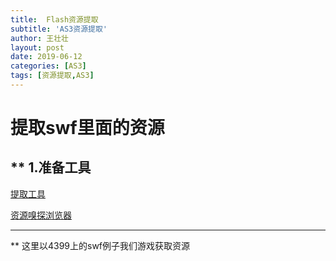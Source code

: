 ```yaml
---
title:  Flash资源提取
subtitle: 'AS3资源提取'
author: 王壮壮
layout: post
date: 2019-06-12
categories: [AS3]
tags: [资源提取,AS3]
---
```

# 提取swf里面的资源

** 1.准备工具
---
[提取工具](https://github.com/jindrapetrik/jpexs-decompiler "JPEXS Free Flash Decompiler")

[资源嗅探浏览器](http://www.maxthon.cn/ "遨游浏览器")

---
 
** 这里以4399上的swf例子我们游戏获取资源

